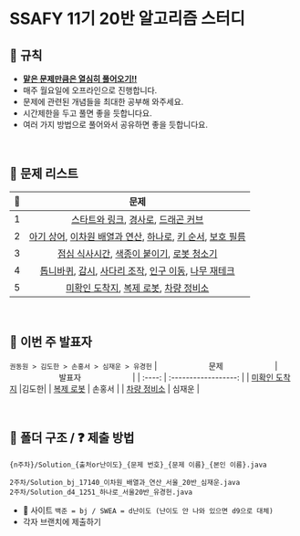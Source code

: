 # SSAFY 11기 20반 알고리즘 스터디

## 🙏 규칙
- <U>**맡은 문제만큼은 열심히 풀어오기!!**</U>
- 매주 월요일에 오프라인으로 진행합니다.
- 문제에 관련된 개념들을 최대한 공부해 와주세요.
- 시간제한을 두고 풀면 좋을 듯합니다요.
- 여러 가지 방법으로 풀어와서 공유하면 좋을 듯합니다요.

<br/>

## 📝 문제 리스트
| 🚩 | 문제 |
| :---- | :------------------: | 
| 1 |[스타트와 링크](https://www.acmicpc.net/problem/14889), [경사로](https://www.acmicpc.net/problem/14890), [드래곤 커브](https://www.acmicpc.net/problem/15685) |
| 2 |[아기 상어](https://www.acmicpc.net/problem/16236), [이차원 배열과 연산](https://www.acmicpc.net/problem/17140), [하나로](https://swexpertacademy.com/main/code/problem/problemDetail.do?contestProbId=AV15StKqAQkCFAYD&categoryId=AV15StKqAQkCFAYD&categoryType=CODE&problemTitle=%ED%95%98%EB%82%98%EB%A1%9C&orderBy=FIRST_REG_DATETIME&selectCodeLang=ALL&select-1=&pageSize=10&pageIndex=1), [키 순서](https://swexpertacademy.com/main/code/problem/problemDetail.do?contestProbId=AWXQsLWKd5cDFAUo&categoryId=AWXQsLWKd5cDFAUo&categoryType=CODE&problemTitle=%ED%82%A4+%EC%88%9C%EC%84%9C&orderBy=FIRST_REG_DATETIME&selectCodeLang=ALL&select-1=&pageSize=10&pageIndex=1), [보호 필름](https://swexpertacademy.com/main/code/problem/problemDetail.do?contestProbId=AV5V1SYKAaUDFAWu&categoryId=AV5V1SYKAaUDFAWu&categoryType=CODE&problemTitle=%EB%AA%A8%EC%9D%98&orderBy=FIRST_REG_DATETIME&selectCodeLang=ALL&select-1=&pageSize=30&pageIndex=1)|
| 3 |[점심 식사시간](https://swexpertacademy.com/main/code/problem/problemDetail.do?contestProbId=AV5-BEE6AK0DFAVl&categoryId=AV5-BEE6AK0DFAVl&categoryType=CODE&problemTitle=%EB%AA%A8%EC%9D%98&orderBy=FIRST_REG_DATETIME&selectCodeLang=ALL&select-1=&pageSize=30&pageIndex=1), [색종이 붙이기](https://www.acmicpc.net/problem/17136), [로봇 청소기](https://www.acmicpc.net/problem/14503)|
| 4 |[톱니바퀴](https://www.acmicpc.net/problem/14891), [감시](https://www.acmicpc.net/problem/15683), [사다리 조작](https://www.acmicpc.net/problem/15684), [인구 이동](https://www.acmicpc.net/problem/16234), [나무 재테크](https://www.acmicpc.net/problem/16235)|
| 5 |[미확인 도착지](https://www.acmicpc.net/problem/9370), [복제 로봇](https://www.acmicpc.net/problem/1944), [차량 정비소](https://swexpertacademy.com/main/code/problem/problemDetail.do?contestProbId=AV6c6bgaIuoDFAXy)|

<br/>

## 🙋 이번 주 발표자
`권동원 > 김도한 > 손홍서 > 심재운 > 유경헌`
| &nbsp;&nbsp;&nbsp;&nbsp;&nbsp;&nbsp;&nbsp;&nbsp;&nbsp;&nbsp;&nbsp;&nbsp;&nbsp;&nbsp;&nbsp;&nbsp;&nbsp;&nbsp;&nbsp;&nbsp;&nbsp;&nbsp;문제&nbsp;&nbsp;&nbsp;&nbsp;&nbsp;&nbsp;&nbsp;&nbsp;&nbsp;&nbsp;&nbsp;&nbsp;&nbsp;&nbsp;&nbsp;&nbsp;&nbsp;&nbsp;&nbsp;&nbsp;&nbsp;&nbsp; | &nbsp;&nbsp;&nbsp;&nbsp;&nbsp;&nbsp;&nbsp;&nbsp;&nbsp;&nbsp;&nbsp;&nbsp;&nbsp;&nbsp;&nbsp;&nbsp;&nbsp;&nbsp;&nbsp;&nbsp;&nbsp;&nbsp;발표자&nbsp;&nbsp;&nbsp;&nbsp;&nbsp;&nbsp;&nbsp;&nbsp;&nbsp;&nbsp;&nbsp;&nbsp;&nbsp;&nbsp;&nbsp;&nbsp;&nbsp;&nbsp;&nbsp;&nbsp;&nbsp;&nbsp; |
| :----: | :------------------: |
| [미확인 도착지](https://www.acmicpc.net/problem/9370) |김도한|
| [복제 로봇](https://www.acmicpc.net/problem/1944) | 손홍서 |
| [차량 정비소](https://swexpertacademy.com/main/code/problem/problemDetail.do?contestProbId=AV6c6bgaIuoDFAXy) | 심재운 |

<br/>

## 📂 폴더 구조 / ❓ 제출 방법
```
{n주차}/Solution_{출처or난이도}_{문제 번호}_{문제 이름}_{본인 이름}.java
```
``` 
2주차/Solution_bj_17140_이차원_배열과_연산_서울_20반_심재운.java
2주차/Solution_d4_1251_하나로_서울20반_유경헌.java
```
- 🗿 사이트 `백준 = bj / SWEA = d난이도 (난이도 안 나와 있으면 d9으로 대체)`
- 각자 브랜치에 제출하기